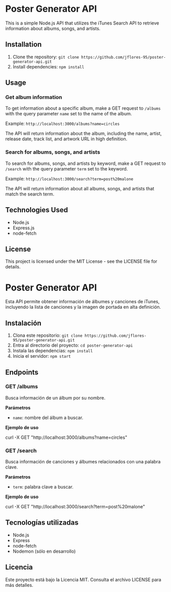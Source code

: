 # Poster Generator API 

This is a simple Node.js API that utilizes the iTunes Search API to retrieve information about albums, songs, and artists. 

## Installation

1. Clone the repository: `git clone https://github.com/jflores-95/poster-generator-api.git`
2. Install dependencies: `npm install`

## Usage

### Get album information

To get information about a specific album, make a GET request to `/albums` with the query parameter `name` set to the name of the album. 

Example: `http://localhost:3000/albums?name=circles`

The API will return information about the album, including the name, artist, release date, track list, and artwork URL in high definition.

### Search for albums, songs, and artists

To search for albums, songs, and artists by keyword, make a GET request to `/search` with the query parameter `term` set to the keyword. 

Example: `http://localhost:3000/search?term=post%20malone`

The API will return information about all albums, songs, and artists that match the search term.

## Technologies Used

- Node.js
- Express.js
- node-fetch

## License

This project is licensed under the MIT License - see the LICENSE file for details.


# Poster Generator API

Esta API permite obtener información de álbumes y canciones de iTunes, incluyendo la lista de canciones y la imagen de portada en alta definición.

## Instalación

1. Clona este repositorio: `git clone https://github.com/jflores-95/poster-generator-api.git`
2. Entra al directorio del proyecto: `cd poster-generator-api`
3. Instala las dependencias: `npm install`
4. Inicia el servidor: `npm start`

## Endpoints

### GET /albums

Busca información de un álbum por su nombre.

**Parámetros**

- `name`: nombre del álbum a buscar.

**Ejemplo de uso**

curl -X GET "http://localhost:3000/albums?name=circles"


### GET /search

Busca información de canciones y álbumes relacionados con una palabra clave.

**Parámetros**

- `term`: palabra clave a buscar.

**Ejemplo de uso**

curl -X GET "http://localhost:3000/search?term=post%20malone"


## Tecnologías utilizadas

- Node.js
- Express
- node-fetch
- Nodemon (sólo en desarrollo)

## Licencia

Este proyecto está bajo la Licencia MIT. Consulta el archivo LICENSE para más detalles.
